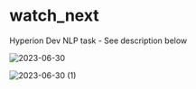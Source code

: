 # watch_next
Hyperion Dev NLP task - See description below

![2023-06-30](https://github.com/danham78/watch_next/assets/131801769/25b6688a-6db9-4ab6-add6-708180ed5b21)

![2023-06-30 (1)](https://github.com/danham78/watch_next/assets/131801769/955ae171-eb92-4932-bd52-4ddd07d2f0ab)
